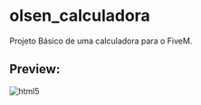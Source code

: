 # olsen_calculadora
Projeto Básico de uma calculadora para o FiveM.
<div>
  <h2>Preview: </h2>
  <img align="center" alt="html5" src="https://cdn.discordapp.com/attachments/518518593198227489/899355600654336080/unknown.png"/>
</div>